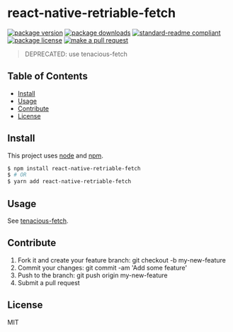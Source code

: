
# react-native-retriable-fetch
[![package version](https://img.shields.io/npm/v/react-native-retriable-fetch.svg?style=flat-square)](https://npmjs.org/package/react-native-retriable-fetch)
[![package downloads](https://img.shields.io/npm/dm/react-native-retriable-fetch.svg?style=flat-square)](https://npmjs.org/package/react-native-retriable-fetch)
[![standard-readme compliant](https://img.shields.io/badge/readme%20style-standard-brightgreen.svg?style=flat-square)](https://github.com/RichardLitt/standard-readme)
[![package license](https://img.shields.io/npm/l/react-native-retriable-fetch.svg?style=flat-square)](https://npmjs.org/package/react-native-retriable-fetch)
[![make a pull request](https://img.shields.io/badge/PRs-welcome-brightgreen.svg?style=flat-square)](http://makeapullrequest.com)

> DEPRECATED: use tenacious-fetch

## Table of Contents

- [Install](#install)
- [Usage](#usage)
- [Contribute](#contribute)
- [License](#License)

## Install

This project uses [node](https://nodejs.org) and [npm](https://www.npmjs.com). 

```sh
$ npm install react-native-retriable-fetch
$ # OR
$ yarn add react-native-retriable-fetch
```

## Usage

See [tenacious-fetch](https://github.com/tiaanduplessis/tenacious-fetch).

## Contribute

1. Fork it and create your feature branch: git checkout -b my-new-feature
2. Commit your changes: git commit -am 'Add some feature'
3. Push to the branch: git push origin my-new-feature 
4. Submit a pull request

## License

MIT
    